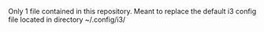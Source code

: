 Only 1 file contained in this repository.
Meant to replace the default i3 config file located in directory ~/.config/i3/
